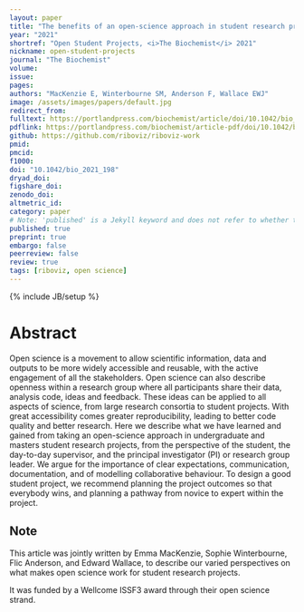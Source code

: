 ```yaml
---
layout: paper
title: "The benefits of an open-science approach in student research projects"
year: "2021"
shortref: "Open Student Projects, <i>The Biochemist</i> 2021"
nickname: open-student-projects
journal: "The Biochemist"
volume: 
issue:
pages: 
authors: "MacKenzie E, Winterbourne SM, Anderson F, Wallace EWJ"
image: /assets/images/papers/default.jpg
redirect_from: 
fulltext: https://portlandpress.com/biochemist/article/doi/10.1042/bio_2021_198/230441/The-benefits-of-an-open-science-approach-in
pdflink: https://portlandpress.com/biochemist/article-pdf/doi/10.1042/bio_2021_198/926284/bio_2021_198.pdf
github: https://github.com/riboviz/riboviz-work
pmid: 
pmcid: 
f1000: 
doi: "10.1042/bio_2021_198"
dryad_doi:
figshare_doi: 
zenodo_doi:
altmetric_id:
category: paper
# Note: 'published' is a Jekyll keyword and does not refer to whether the paper is published, but rather to whether this Markdown should be part of the rendered site.
published: true
preprint: true
embargo: false	
peerreview: false
review: true
tags: [riboviz, open science]
---
```

{% include JB/setup %}

# Abstract 

Open science is a movement to allow scientific information, data and outputs to be more widely accessible and reusable, with the active engagement of all the stakeholders. Open science can also describe openness within a research group where all participants share their data, analysis code, ideas and feedback. These ideas can be applied to all aspects of science, from large research consortia to student projects. With great accessibility comes greater reproducibility, leading to better code quality and better research. Here we describe what we have learned and gained from taking an open-science approach in undergraduate and masters student research projects, from the perspective of the student, the day-to-day supervisor, and the principal investigator (PI) or research group leader. We argue for the importance of clear expectations, communication, documentation, and of modelling collaborative behaviour. To design a good student project, we recommend planning the project outcomes so that everybody wins, and planning a pathway from novice to expert within the project.

## Note

This article was jointly written by Emma MacKenzie, Sophie Winterbourne, Flic Anderson, and Edward Wallace, to describe our varied perspectives on what makes open science work for student research projects.

It was funded by a Wellcome ISSF3 award through their open science strand.

